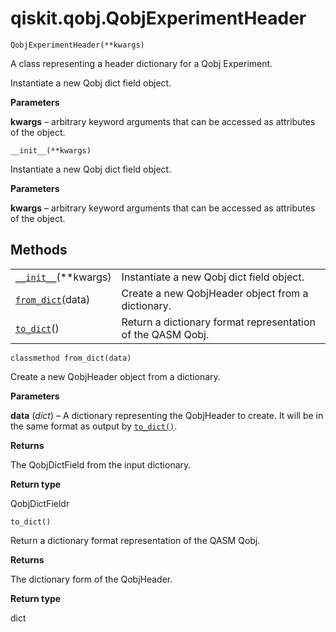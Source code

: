 # qiskit.qobj.QobjExperimentHeader

<span id="undefined" />

`QobjExperimentHeader(**kwargs)`

A class representing a header dictionary for a Qobj Experiment.

Instantiate a new Qobj dict field object.

**Parameters**

**kwargs** – arbitrary keyword arguments that can be accessed as attributes of the object.

<span id="undefined" />

`__init__(**kwargs)`

Instantiate a new Qobj dict field object.

**Parameters**

**kwargs** – arbitrary keyword arguments that can be accessed as attributes of the object.

## Methods

|                                                                                                                  |                                                             |
| ---------------------------------------------------------------------------------------------------------------- | ----------------------------------------------------------- |
| [`__init__`](#qiskit.qobj.QobjExperimentHeader.__init__ "qiskit.qobj.QobjExperimentHeader.__init__")(\*\*kwargs) | Instantiate a new Qobj dict field object.                   |
| [`from_dict`](#qiskit.qobj.QobjExperimentHeader.from_dict "qiskit.qobj.QobjExperimentHeader.from_dict")(data)    | Create a new QobjHeader object from a dictionary.           |
| [`to_dict`](#qiskit.qobj.QobjExperimentHeader.to_dict "qiskit.qobj.QobjExperimentHeader.to_dict")()              | Return a dictionary format representation of the QASM Qobj. |

<span id="undefined" />

`classmethod from_dict(data)`

Create a new QobjHeader object from a dictionary.

**Parameters**

**data** (*dict*) – A dictionary representing the QobjHeader to create. It will be in the same format as output by [`to_dict()`](#qiskit.qobj.QobjExperimentHeader.to_dict "qiskit.qobj.QobjExperimentHeader.to_dict").

**Returns**

The QobjDictField from the input dictionary.

**Return type**

QobjDictFieldr

<span id="undefined" />

`to_dict()`

Return a dictionary format representation of the QASM Qobj.

**Returns**

The dictionary form of the QobjHeader.

**Return type**

dict

